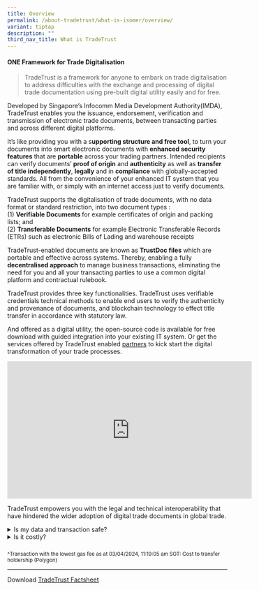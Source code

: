 ```yaml
---
title: Overview
permalink: /about-tradetrust/what-is-isomer/overview/
variant: tiptap
description: ""
third_nav_title: What is TradeTrust
---
```

<h4>ONE Framework for Trade Digitalisation</h4>
<p></p>
<blockquote>
<p>TradeTrust is a<strong> </strong>framework<strong> </strong>for anyone
to embark on trade digitalisation to address difficulties with the exchange
and processing of digital trade documentation using pre-built digital utility
easily and for free.</p>
</blockquote>
<p>Developed by Singapore’s Infocomm Media Development Authority(IMDA), TradeTrust
enables you the issuance, endorsement, verification and transmission of
electronic trade documents, between transacting parties and across different
digital platforms.</p>
<p>It’s like providing you with a s<strong>upporting structure and free tool</strong>,
to turn your documents into smart electronic documents with <strong>enhanced security features</strong> that
are <strong>portable</strong> across your trading partners. Intended recipients
can verify documents’ <strong>proof of origin</strong> and <strong>authenticity</strong> as
well as <strong>transfer of title independently</strong>, <strong>legally</strong> and
in <strong>compliance</strong> with globally-accepted standards. All from
the convenience of your enhanced IT system that you are familiar with,
or simply with an internet access just to verify documents.</p>
<p>TradeTrust supports the digitalisation of trade documents, with no data
format or standard restriction, into two document types :
<br>(1) <strong>Verifiable Documents </strong>for example certificates of origin
and packing lists; and
<br>(2) <strong>Transferable Documents</strong> for example Electronic Transferable
Records (ETRs) such as electronic Bills of Lading and warehouse receipts</p>
<p>TradeTrust-enabled documents are known as <strong>TrustDoc files</strong> which
are portable and effective across systems. Thereby, enabling a fully <strong>decentralised approach</strong> to
manage business transactions, eliminating the need for you and all your
transacting parties to use a common digital platform and contractual rulebook.</p>
<p>TradeTrust provides three key functionalities. TradeTrust uses verifiable
credentials technical methods to enable end users to verify the authenticity
and provenance of documents, and blockchain technology to effect title
transfer in accordance with statutory law.</p>
<p>And offered as a digital utility, the open-source code is available for
free download with guided integration into your existing IT system. Or
get the services offered by TradeTrust enabled <a href="https://www.tradetrust.io/partners" rel="noopener noreferrer nofollow" target="_blank">partners</a> to kick start the
digital transformation of your trade processes.</p>
<p></p>
<p></p>
<p></p>
<p></p>
<div class="iframe-wrapper">
<iframe height="315" width="560" allowfullscreen="true" frameborder="0" src="https://www.youtube.com/embed/-YD21elPXxs?si=LxoZxvBo5JkQJvfI"></iframe>
</div>
<p></p>
<p></p>
<p>TradeTrust empowers you with the legal and technical interoperability
that have hindered the wider adoption of digital trade documents in global
trade.</p>
<p></p>
<div data-type="detailGroup" class="isomer-accordion-group isomer-accordion isomer-accordion-white">
<details class="isomer-details">
<summary>Is my data and transaction safe?</summary>
<div data-type="detailsContent" class="isomer-details-content">
<p>Your data is not written into the public blockchain so as to preserves
data confidentiality. Only the title ownership is recorded on any one of
the blockchain(Ethereum, Polygon, XDC or Stability) for title documents.
<br>You can trust the security and reliability of your transactions, as the
TradeTrust's security assessment was conducted comprehensively by a third-party
- Ernst &amp; Young.</p>
</div>
</details>
</div>
<div data-type="detailGroup" class="isomer-accordion-group isomer-accordion isomer-accordion-white">
<details class="isomer-details">
<summary>Is it costly?</summary>
<div data-type="detailsContent" class="isomer-details-content">
<p>TradeTrust is free to use for all, anyone can implement using TradeTrust
source code!
<br>Cost of Operation (gas fee)
<br>(1) Verifiable Documents - no gas fee for issuance unless you need to
issue them in batch or revoke documents.
<br>(2) Transferable Documents - gas fee varies with the role you are in the
supply chain, trade document type and blockchain network. Can be as low
as $0.01^ per transaction for transfer of holdership on Polygon.</p>
</div>
</details>
</div>
<h5></h5>
<p></p>
<p><sup>^Transaction with the lowest gas fee as at 03/04/2024, 11:19:05 am SGT: Cost to transfer holdership (Polygon)</sup>
</p>
<p></p>
<p></p>
<hr>
<p>Download <a href="/files/TradeTrust_Factsheet.pdf" rel="noopener noreferrer nofollow" target="_blank">TradeTrust Factsheet</a>
</p>
<p></p>